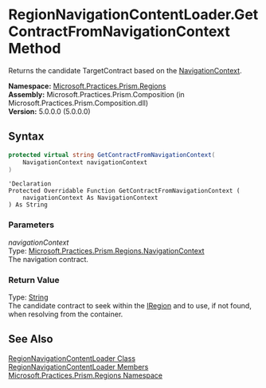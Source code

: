﻿---
TOCTitle: GetContractFromNavigationContext Method
Title: 'RegionNavigationContentLoader.GetContractFromNavigationContext Method (Microsoft.Practices.Prism.Regions)'
ms:assetid: 'M:Microsoft.Practices.Prism.Regions.RegionNavigationContentLoader.GetContractFromNavigationContext(Microsoft.Practices.Prism.Regions.NavigationContext)'
ms:mtpsurl: 'regionnavigationcontentloader-getcontractfromnavigationcontext-method-mspp-regions.md'
---

# RegionNavigationContentLoader.GetContractFromNavigationContext Method

Returns the candidate TargetContract based on the [NavigationContext](/patterns-practices/reference/navigationcontext-class-mspp-regions).

**Namespace:** [Microsoft.Practices.Prism.Regions](/patterns-practices/reference/mspp-regions-namespace)  
**Assembly:** Microsoft.Practices.Prism.Composition (in Microsoft.Practices.Prism.Composition.dll)  
**Version:** 5.0.0.0 (5.0.0.0)

## Syntax

```C#
protected virtual string GetContractFromNavigationContext(
	NavigationContext navigationContext
)
```

```VB
'Declaration
Protected Overridable Function GetContractFromNavigationContext ( 
	navigationContext As NavigationContext
) As String
```

### Parameters

*navigationContext*  
Type: [Microsoft.Practices.Prism.Regions.NavigationContext](/patterns-practices/reference/navigationcontext-class-mspp-regions)  
The navigation contract.

### Return Value

Type: [String](http://msdn.microsoft.com/en-us/library/s1wwdcbf)  
The candidate contract to seek within the [IRegion](/patterns-practices/reference/iregion-interface-mspp-regions) and to use, if not found, when resolving from the container.

## See Also

[RegionNavigationContentLoader Class](/patterns-practices/reference/regionnavigationcontentloader-class-mspp-regions)  
[RegionNavigationContentLoader Members](/patterns-practices/reference/regionnavigationcontentloader-members-mspp-regions)  
[Microsoft.Practices.Prism.Regions Namespace](/patterns-practices/reference/mspp-regions-namespace)  